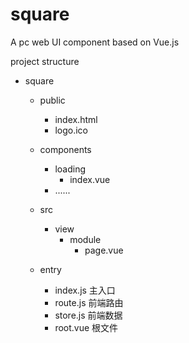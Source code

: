 # square
A pc web UI component based on Vue.js


project structure

- square
  - public
    - index.html 
    - logo.ico

  - components 
    - loading
      - index.vue
    - ......

  - src 
    - view
      - module
        - page.vue

  - entry
    - index.js  主入口
    - route.js  前端路由
    - store.js  前端数据
    - root.vue  根文件
